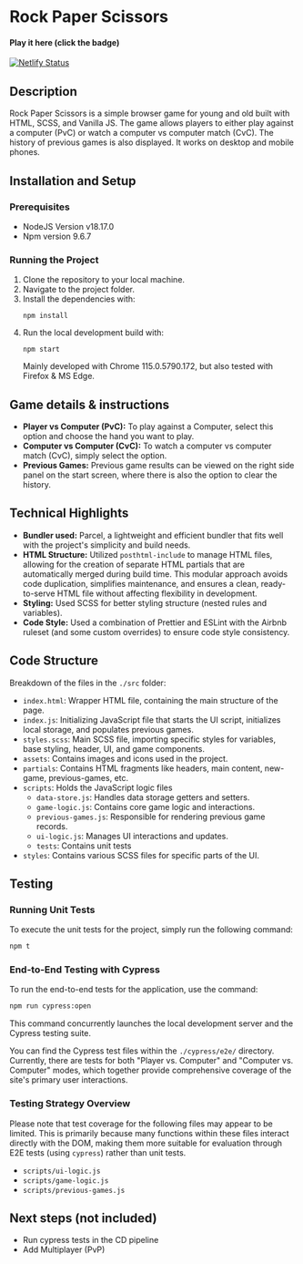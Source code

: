 # Rock Paper Scissors

#### Play it here (click the badge)

[![Netlify Status](https://api.netlify.com/api/v1/badges/5b0b1384-e236-44d5-a4e1-e64c3308caf8/deploy-status)](https://rps-pareto.netlify.app)

## Description

Rock Paper Scissors is a simple browser game for young and old built with HTML, SCSS, and Vanilla JS. The game allows players to either play against a computer (PvC) or watch a computer vs computer match (CvC). The history of previous games is also displayed. It works on desktop and mobile phones.

## Installation and Setup

### Prerequisites

- NodeJS Version v18.17.0
- Npm version 9.6.7

### Running the Project

1. Clone the repository to your local machine.
2. Navigate to the project folder.
3. Install the dependencies with:
   ```
   npm install
   ```
4. Run the local development build with:
   ```
   npm start
   ```
   Mainly developed with Chrome 115.0.5790.172, but also tested with Firefox & MS Edge.

## Game details & instructions

- **Player vs Computer (PvC):** To play against a Computer, select this option and choose the hand you want to play.
- **Computer vs Computer (CvC):** To watch a computer vs computer match (CvC), simply select the option.
- **Previous Games:** Previous game results can be viewed on the right side panel on the start screen, where there is also the option to clear the history.

## Technical Highlights

- **Bundler used:** Parcel, a lightweight and efficient bundler that fits well with the project's simplicity and build needs.
- **HTML Structure:** Utilized `posthtml-include` to manage HTML files, allowing for the creation of separate HTML partials that are automatically merged during build time. This modular approach avoids code duplication, simplifies maintenance, and ensures a clean, ready-to-serve HTML file without affecting flexibility in development.
- **Styling:** Used SCSS for better styling structure (nested rules and variables).
- **Code Style:** Used a combination of Prettier and ESLint with the Airbnb ruleset (and some custom overrides) to ensure code style consistency.

## Code Structure

Breakdown of the files in the `./src` folder:

- `index.html`: Wrapper HTML file, containing the main structure of the page.
- `index.js`: Initializing JavaScript file that starts the UI script, initializes local storage, and populates previous games.
- `styles.scss`: Main SCSS file, importing specific styles for variables, base styling, header, UI, and game components.
- `assets`: Contains images and icons used in the project.
- `partials`: Contains HTML fragments like headers, main content, new-game, previous-games, etc.
- `scripts`: Holds the JavaScript logic files
  - `data-store.js`: Handles data storage getters and setters.
  - `game-logic.js`: Contains core game logic and interactions.
  - `previous-games.js`: Responsible for rendering previous game records.
  - `ui-logic.js`: Manages UI interactions and updates.
  - `tests`: Contains unit tests
- `styles`: Contains various SCSS files for specific parts of the UI.

## Testing

### Running Unit Tests

To execute the unit tests for the project, simply run the following command:

```bash
npm t
```

### End-to-End Testing with Cypress

To run the end-to-end tests for the application, use the command:

```bash
npm run cypress:open
```

This command concurrently launches the local development server and the Cypress testing suite.

You can find the Cypress test files within the `./cypress/e2e/` directory. Currently, there are tests for both "Player vs. Computer" and "Computer vs. Computer" modes, which together provide comprehensive coverage of the site's primary user interactions.

### Testing Strategy Overview

Please note that test coverage for the following files may appear to be limited. This is primarily because many functions within these files interact directly with the DOM, making them more suitable for evaluation through E2E tests (using `cypress`) rather than unit tests.

- `scripts/ui-logic.js`
- `scripts/game-logic.js`
- `scripts/previous-games.js`

## Next steps (not included)

- Run cypress tests in the CD pipeline
- Add Multiplayer (PvP)
